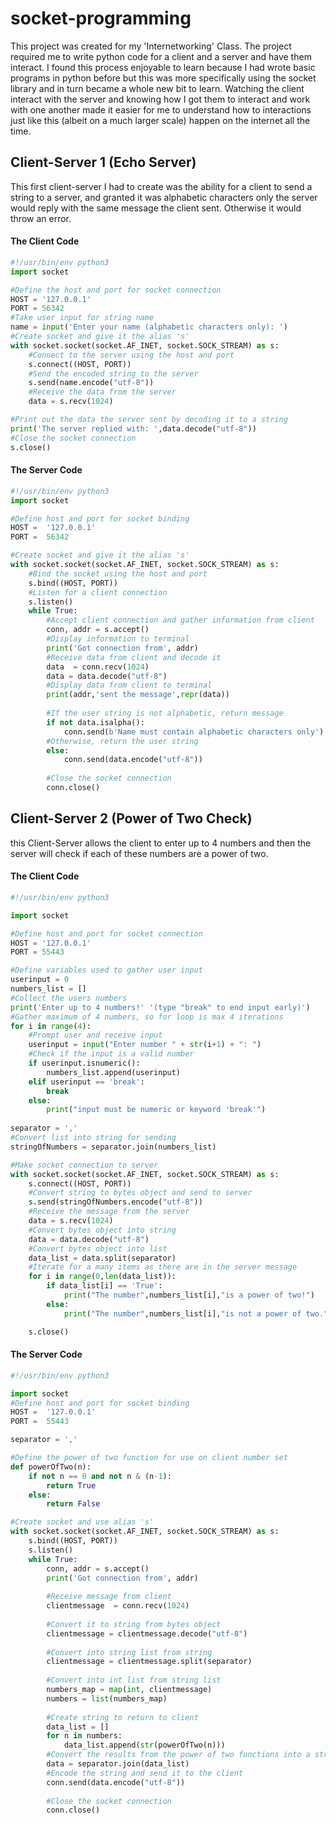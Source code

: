 # socket-programming
This project was created for my 'Internetworking' Class. The project required me to write python code for a client and a server and have them interact. I found this process enjoyable to learn because I had wrote basic programs in python before but this was more specifically using the socket library and in turn became a whole new bit to learn. 
Watching the client interact with the server and knowing how I got them to interact and work with one another made it easier for me to understand how to interactions just like this (albeit on a much larger scale) happen on the internet all the time.

## Client-Server 1 (Echo Server)
This first client-server I had to create was the ability for a client to send a string to a server, and granted it was alphabetic characters only the server would reply with the same message the client sent. Otherwise it would throw an error.
#### The Client Code
```Python
#!/usr/bin/env python3
import socket

#Define the host and port for socket connection
HOST = '127.0.0.1'
PORT = 56342
#Take user input for string name
name = input('Enter your name (alphabetic characters only): ')
#Create socket and give it the alias 's'
with socket.socket(socket.AF_INET, socket.SOCK_STREAM) as s:
	#Connect to the server using the host and port
	s.connect((HOST, PORT))
	#Send the encoded string to the server
	s.send(name.encode("utf-8"))
	#Receive the data from the server
	data = s.recv(1024)

#Print out the data the server sent by decoding it to a string
print('The server replied with: ',data.decode("utf-8"))
#Close the socket connection
s.close()
```
#### The Server Code
```Python
#!/usr/bin/env python3
import socket

#Define host and port for socket binding
HOST =  '127.0.0.1'
PORT =  56342

#Create socket and give it the alias 's'
with socket.socket(socket.AF_INET, socket.SOCK_STREAM) as s:
	#Bind the socket using the host and port
	s.bind((HOST, PORT))
	#Listen for a client connection
	s.listen()
	while True:
		#Accept client connection and gather information from client
		conn, addr = s.accept()
		#Display information to terminal
		print('Got connection from', addr)
		#Receive data from client and decode it
		data  = conn.recv(1024)
		data = data.decode("utf-8")
		#Display data from client to terminal
		print(addr,'sent the message',repr(data))
		
		#If the user string is not alphabetic, return message
		if not data.isalpha():
			conn.send(b'Name must contain alphabetic characters only')
		#Otherwise, return the user string
		else:
			conn.send(data.encode("utf-8"))
	
		#Close the socket connection
		conn.close()
```

## Client-Server 2 (Power of Two Check)
this Client-Server allows the client to enter up to 4 numbers and then the server will check if each of these numbers are a power of two.
#### The Client Code
```Python
#!/usr/bin/env python3

import socket

#Define host and port for socket connection
HOST = '127.0.0.1'
PORT = 55443

#Define variables used to gather user input
userinput = 0
numbers_list = []
#Collect the users numbers
print('Enter up to 4 numbers!' '(type "break" to end input early)')
#Gather maximum of 4 numbers, so for loop is max 4 iterations
for i in range(4):
	#Prompt user and receive input
	userinput = input("Enter number " + str(i+1) + ": ")
	#Check if the input is a valid number
	if userinput.isnumeric():
		numbers_list.append(userinput)
	elif userinput == 'break':
		break
	else:
		print("input must be numeric or keyword 'break'")
		
separator = ','
#Convert list into string for sending
stringOfNumbers = separator.join(numbers_list)

#Make socket connection to server
with socket.socket(socket.AF_INET, socket.SOCK_STREAM) as s:
	s.connect((HOST, PORT))
	#Convert string to bytes object and send to server
	s.send(stringOfNumbers.encode("utf-8"))
	#Receive the message from the server
	data = s.recv(1024)
	#Convert bytes object into string
	data = data.decode("utf-8")
	#Convert bytes object into list
	data_list = data.split(separator)
	#Iterate for a many items as there are in the server message
	for i in range(0,len(data_list)):
		if data_list[i] == 'True':
			print("The number",numbers_list[i],"is a power of two!")
		else:
			print("The number",numbers_list[i],"is not a power of two.")

	s.close()
```
#### The Server Code
```Python
#!/usr/bin/env python3

import socket
#Define host and port for socket binding
HOST =  '127.0.0.1'
PORT =  55443

separator = ','

#Define the power of two function for use on client number set
def powerOfTwo(n):
	if not n == 0 and not n & (n-1):
		return True
	else:
		return False

#Create socket and use alias 's'
with socket.socket(socket.AF_INET, socket.SOCK_STREAM) as s:
	s.bind((HOST, PORT))
	s.listen()
	while True:
		conn, addr = s.accept()
		print('Got connection from', addr)
		
		#Receive message from client
		clientmessage  = conn.recv(1024)
		
		#Convert it to string from bytes object
		clientmessage = clientmessage.decode("utf-8")
		
		#Convert into string list from string
		clientmessage = clientmessage.split(separator)
		
		#Convert into int list from string list
		numbers_map = map(int, clientmessage)
		numbers = list(numbers_map)
		
		#Create string to return to client
		data_list = []
		for n in numbers:
			data_list.append(str(powerOfTwo(n)))
		#Convert the results from the power of two functions into a string 
		data = separator.join(data_list)
		#Encode the string and send it to the client
		conn.send(data.encode("utf-8"))
	
		#Close the socket connection
		conn.close()
````
